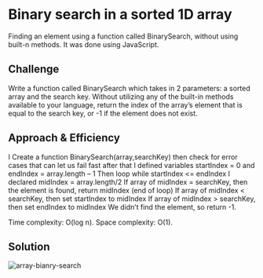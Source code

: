 # Binary search in a sorted 1D array
Finding an element using a function called BinarySearch, without using built-n methods.
It was done using JavaScript.

## Challenge
Write a function called BinarySearch which takes in 2 parameters: a sorted array and the search key. Without utilizing any of the built-in methods available to your language, return the index of the array’s element that is equal to the search key, or -1 if the element does not exist.

## Approach & Efficiency
I Create a function BinarySearch(array,searchKey)
then check for error cases that can let us fail fast
after that I defined variables startIndex = 0 and endIndex = array.length – 1
Then loop while startIndex <= endIndex
I declared midIndex = array.length/2
If array of midIndex = searchKey, then the element is found, return midIndex (end of loop)
If array of midIndex < searchKey, then set startIndex to midIndex
If array of midIndex > searchKey, then set endIndex to midIndex
We didn’t find the element, so return -1.

Time complexity: O(log n).
Space complexity: O(1).

## Solution

![array-bianry-search](/assets/array-bianry-search.png)
